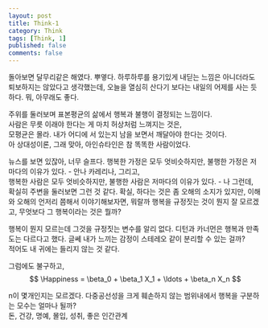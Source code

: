 ```yaml
---
layout: post
title: Think-1
category: Think
tags: [Think, 1]
published: false
comments: false
---
```

돌아보면 달무리같은 해였다. 뿌옇다.
하루하루를 용기있게 내딛는 느낌은 아니더라도 퇴보하지는 않았다고 생각했는데,
오늘을 열심히 산다기 보다는 내일의 어제를 사는 듯하다.
뭐, 아무래도 좋다.

주위를 둘러보며 표본평균의 삶에서 행복과 불행이 결정되는 느낌이다.  
사람은 무릇 이래야 한다는 게 마치 허상처럼 느껴지는 것은,  
모평균은 몰라. 내가 어디에 서 있는지 남을 보면서 깨달아야 한다는 것이다.  
아 상대성이론, 그래 맞아, 아인슈타인은 참 똑똑한 사람이었다.  

뉴스를 보면 있잖아, 너무 슬프다.
행복한 가정은 모두 엇비슷하지만, 불행한 가정은 저마다의 이유가 있다. - 안나 카레리나, 그리고,  
행복한 사람은 모두 엇비슷하지만, 불행한 사람은 저마다의 이유가 있다. - 나 그런데,  
확실히 주변을 둘러보면 그런 것 같다. 확실, 하다는 것은 좀 오해의 소지가 있지만,
이해와 오해의 언저리 쯤해서 이야기해보자면, 뭐랄까
행복을 규정짓는 것이 뭔지 잘 모르겠고,
무엇보다 그 행복이라는 것은 뭘까?

행복이 뭔지 모르는데 그것을 규정짓는 변수를 알리 없다.
디턴과 카너먼은 행복과 만족도는 다르다고 했다.
글쎄 내가 느끼는 감정이 스테레오 같이 분리할 수 있는 걸까?  
적어도 내 귀에는 들리지 않는 것 같다.

그럼에도 불구하고,  
$$ \Happiness = \beta_0 + \beta_1 X_1 + \ldots + \beta_n X_n $$

n이 몇개인지는 모르겠다. 다중공선성을 크게 훼손하지 않는 범위내에서 행복을 구분하는 모수는 얼마나 될까?  
돈, 건강, 명예, 몰입, 성취, 좋은 인간관계

